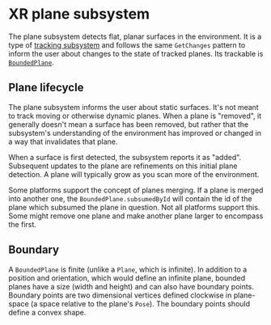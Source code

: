 # XR plane subsystem

The plane subsystem detects flat, planar surfaces in the environment. It is a type of [tracking subsystem](index.html#tracking-subsystems) and follows the same `GetChanges` pattern to inform the user about changes to the state of tracked planes. Its trackable is [`BoundedPlane`](../api/UnityEngine.XR.ARSubsystems.BoundedPlane.html).

## Plane lifecycle

The plane subsystem informs the user about static surfaces. It's not meant to track moving or otherwise dynamic planes. When a plane is "removed", it generally doesn't mean a surface has been removed, but rather that the subsystem's understanding of the environment has improved or changed in a way that invalidates that plane.

When a surface is first detected, the subsystem reports it as "added". Subsequent updates to the plane are refinements on this initial plane detection. A plane will typically grow as you scan more of the environment.

Some platforms support the concept of planes merging. If a plane is merged into another one, the `BoundedPlane.subsumedById` will contain the id of the plane which subsumed the plane in question. Not all platforms support this. Some might remove one plane and make another plane larger to encompass the first.

## Boundary

A `BoundedPlane` is finite (unlike a `Plane`, which is infinite). In addition to a position and orientation, which would define an infinite plane, bounded planes have a size (width and height) and can also have boundary points. Boundary points are two dimensional vertices defined clockwise in plane-space (a space relative to the plane's `Pose`). The boundary points should define a convex shape.
